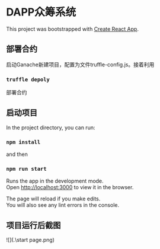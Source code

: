 # DAPP众筹系统

This project was bootstrapped with [Create React App](https://github.com/facebook/create-react-app).

## 部署合约

启动Ganache新建项目，配置为文件truffle-config.js。接着利用

### `truffle depoly`

部署合约

## 启动项目

In the project directory, you can run:

### `npm install`

and then

### `npm run start`

Runs the app in the development mode.\
Open [http://localhost:3000](http://localhost:3000) to view it in the browser.

The page will reload if you make edits.\
You will also see any lint errors in the console.

## 项目运行后截图

![](.\start page.png)